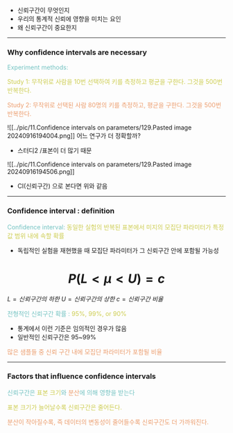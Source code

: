 - 신뢰구간이 무엇인지
- 우리의 통계적 신뢰에 영향을 미치는 요인
- 왜 신뢰구간이 중요한지

---
### Why confidence intervals are necessary

<span style="color:rgb(116, 195, 194)">Experiment methods:</span>

<span style="color:rgb(205, 205, 81)">Study 1: 무작위로 사람을 10번 선택하여 키를 측정하고 평균을 구한다. 그것을 500번 반복한다.</span> 

<span style="color:rgb(236, 158, 111)">Study 2: 무작위로 선택된 사람 80명의 키를 측정하고, 평균을 구한다. 그것을 500번 반복한다.</span> 

![[../pic/11.Confidence intervals on parameters/129.Pasted image 20240916194004.png]]
어느 연구가 더 정확할까?
- 스터디2 /표본이 더 많기 때문

![[../pic/11.Confidence intervals on parameters/129.Pasted image 20240916194506.png]]
- CI(신뢰구간) 으로 본다면 위와 같음

---
### Confidence interval : definition

<span style="color:rgb(116, 195, 194)">Confidence interval:</span>
<span style="color:rgb(205, 205, 81)">동일한 실험의 반복된 표본에서 미지의 모집단 파라미터가 특정 값 범위 내에 속할 확률</span>
- 독립적인 실험을 재현했을 때 모집단 파라미터가 그 신뢰구간 안에 포함될 가능성
# $$P(L<\mu<U) = c$$
$L=신뢰 구간의\ 하한$
$U = 신뢰구간의 \ 상한$
$c = 신뢰구간\ 비율$

<span style="color:rgb(116, 195, 194)">전형적인 신뢰구간 확률 :</span>
<span style="color:rgb(205, 205, 81)">95%, 99%, or 90%</span> 
- 통계에서 이런 기준은 임의적인 경우가 많음
- 일반적인 신뢰구간은 95~99%

<span style="color:rgb(236, 158, 111)">많은 샘플들 중 신뢰 구간 내에 모집단 파라미터가 포함될 비율</span> 

---
### Factors that influence confidence intervals

<span style="color:rgb(116, 195, 194)">신뢰구간은 <span style="color:rgb(205, 205, 81)">표본 크기</span>와 <span style="color:rgb(236, 158, 111)">분산</span>에 의해 영향을 받는다</span> 

<span style="color:rgb(205, 205, 81)">표본 크기가 늘어날수록 신뢰구간은 줄어든다.</span>

<span style="color:rgb(236, 158, 111)">분산이 작아질수록, 즉 데이터의 변동성이 줄어들수록 신뢰구간도 더 가까워진다.</span> 